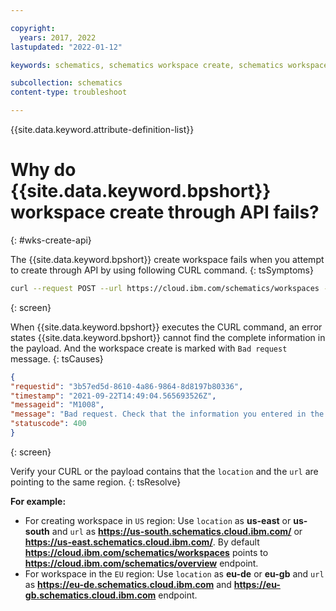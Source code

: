 ```yaml
---

copyright:
  years: 2017, 2022
lastupdated: "2022-01-12"

keywords: schematics, schematics workspace create, schematics workspace create

subcollection: schematics
content-type: troubleshoot

---
```


{{site.data.keyword.attribute-definition-list}}


# Why do {{site.data.keyword.bpshort}} workspace create through API fails?
{: #wks-create-api}

The {{site.data.keyword.bpshort}} create workspace fails when you attempt to create through API by using following CURL command.
{: tsSymptoms}

```sh
curl --request POST --url https://cloud.ibm.com/schematics/workspaces -H "Authorization: Bearer scfQ" -d '{"name":"test_api","type": ["terraform_v0.12"],"location": "eu-de","description": "via api","resource_group": "5e1f06f5b2b24a319f6cd5be86f531dd","tags": [],"template_repo": {"url": "https://github.ibm.com/Rise-with-SAP/iac-hec-sap"},"template_data": [{"folder": ".","type": "terraform_v0.12","variablestore": []}]}'
```
{: screen}


When {{site.data.keyword.bpshort}} executes the CURL command, an error states {{site.data.keyword.bpshort}} cannot find the complete information in the payload. And the workspace create is marked with `Bad request` message. 
{: tsCauses}


```json
{
"requestid": "3b57ed5d-8610-4a86-9864-8d8197b80336",
"timestamp": "2021-09-22T14:49:04.565693526Z",
"messageid": "M1008",
"message": "Bad request. Check that the information you entered in the payload is complete and formatted correctly in JSON.",
"statuscode": 400
}
```
{: screen}


Verify your CURL or the payload contains that the `location` and the `url` are pointing to the same region.
{: tsResolve}

**For example:**

- For creating workspace in `US` region: Use  `location` as **us-east** or **us-south** and `url` as **https://us-south.schematics.cloud.ibm.com/** or **https://us-east.schematics.cloud.ibm.com/**. By default **https://cloud.ibm.com/schematics/workspaces** points to **https://cloud.ibm.com/schematics/overview** endpoint.
- For workspace in the `EU` region: Use `location` as **eu-de** or **eu-gb** and `url` as **https://eu-de.schematics.cloud.ibm.com** and **https://eu-gb.schematics.cloud.ibm.com** endpoint.
